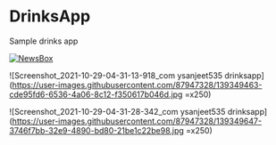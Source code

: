 # DrinksApp
Sample drinks app

[![NewsBox](https://img.shields.io/badge/DrinksApp🌈-APK-black.svg?style=for-the-badge&logo=android)](https://github.com/sanjeet131/DrinksApp/releases/download/DrinksApp-v1.0.0/app-debug.apk)

![Screenshot_2021-10-29-04-31-13-918_com ysanjeet535 drinksapp](https://user-images.githubusercontent.com/87947328/139349463-cde95fd6-6536-4a06-8c12-f350617b046d.jpg =x250)

![Screenshot_2021-10-29-04-31-28-342_com ysanjeet535 drinksapp](https://user-images.githubusercontent.com/87947328/139349647-3746f7bb-32e9-4890-bd80-21be1c22be98.jpg =x250)
